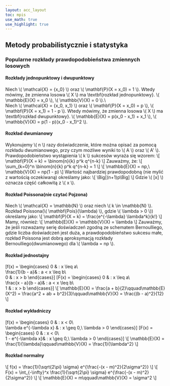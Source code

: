 ```yaml
---
layout: acc_layout
toc: mpis
use_math: true
use_highlight: true
---
```


Metody probabilistycznie i statystyka
---

### Popularne rozkłady prawdopodobieństwa zmiennych losowych
#### Rozkłady jednopunktowy i dwupunktowy
Niech \\( \mathcal{X} = \{x_0\} \\) oraz \\( \mathbf{P}(X = x_0) = 1 \\). Wtedy mówimy, że zmienna losowa \\( X \\) ma \textbf{rozkład jednopunktowy}. \\( \mathbb{E}(X) = x_0 \\), \\( \mathbb{V}(X) = 0 \\).\\\
Niech \\( \mathcal{X} = \{x_0, x_1\} \\) oraz \\( \mathbf{P}(X = x_0) = p \\), \\( \mathbf{P}(X = x_1) = 1 - p \\). Wtedy mówimy, że zmienna losowa \\( X \\) ma \textbf{rozkład dwupunktowy}. \\( \mathbb{E}(X) = p(x_0 - x_1) + x_1 \\), \\( \mathbb{V}(X) = p(1 - p)(x_0 - x_1)^2 \\).

#### Rozkład dwumianowy
Wykonujemy \\( n \\) razy doświadczenie, które można opisać za pomocą rozkładu dwumianowego, przy czym możliwe wyniki to \\( A \\) oraz \\( A' \\). Prawdopodobieństwo wystąpienia \\( k \\) sukcesów wyraża się wzorem:
\\[ \mathbf{P}(X = k) = \binom{n}{k} p^k q^{n-k} \\]
Zauważmy, że:
\\[ \sum_{k=0}^n \binom{n}{k} p^k q^{n-k} = 1 \\]
\\[ \mathbb{E}(X) = np,\ \mathbb{V}(X) = np(1 - p) \\]
Wartość najbardziej prawdopodobną (nie mylić z wartością oczekiwaną) określamy jako:
\\[ \Big[(n+1)p\Big] \\]
Gdzie \\( [x] \\) oznacza część całkowitą z \\( x \\).

#### Rozkład Poissona(nie czytać Pojzona)
Niech \\( \mathcal{X} = \mathbb{N} \\) oraz niech \\( k \in \mathbb{N} \\). Rozkład Poissona(\\( \mathbf{Pois}(\lambda) \\), gdzie \\( \lambda > 0 \\)) określamy jako:
\\[ \mathbf{P}(X = k) = \frac{e^{-\lambda} \lambda^k}{k!} \\]
Mamy, również:
\\[ \mathbb{E}(X) = \mathbb{V}(X) = \lambda \\]
Zauważmy, że jeśli rozważamy serię doświadczeń zgodną ze schematem Bernoulliego, gdzie liczba doświadczeń jest duża, a prawdopodobieństwo sukcesu małe, rozkład Poissona jest dobrą aproksymacją rozkłady Bernoulliego(dwumianowego) dla \\( \lambda = np \\).

#### Rozkład jednostajny
\[f(x) = \begin{cases}
0  & : x \leq a\\\
\frac{1}{b - a}& : a < x \leq b\\\
0   & : x > b
\end{cases}\]
\[F(x) = \begin{cases}
0  & : x \leq a\\\
\frac{x - a}{b - a}& : a < x \leq b\\\
1   & : x > b
\end{cases}\]
\\[ \mathbb{E}(X) = \frac{a + b}{2}\qquad\mathbb{E}(X^2) = \frac{a^2 + ab + b^2}{3}\qquad\mathbb{V}(X) = \frac{(b - a)^2}{12} \\]

#### Rozkład wykładniczy
\[f(x) = \begin{cases}
0  & : x < 0\\\
\lambda e^{-\lambda x} & : x \geq 0,\ \lambda > 0
\end{cases}\]
\[F(x) = \begin{cases}
0  & : x < 0\\\
1 - e^{-\lambda x}& : x \geq 0,\ \lambda > 0
\end{cases}\]
\\[ \mathbb{E}(X) = \frac{1}{\lambda}\qquad\mathbb{V}(X) = \frac{1}{\lambda^2} \\]

#### Rozkład normalny
\\[ f(x) = \frac{1}{\sqrt{2\pi} \sigma} e^{\frac{-(x - m)^2}{2\sigma^2}} \\]
\\[ F(x) = \int_{-\infty}^x \frac{1}{\sqrt{2\pi} \sigma} e^{\frac{-(x - m)^2}{2\sigma^2}} \\]
\\[ \mathbb{E}(X) = m\qquad\mathbb{V}(X) = \sigma^2 \\]
